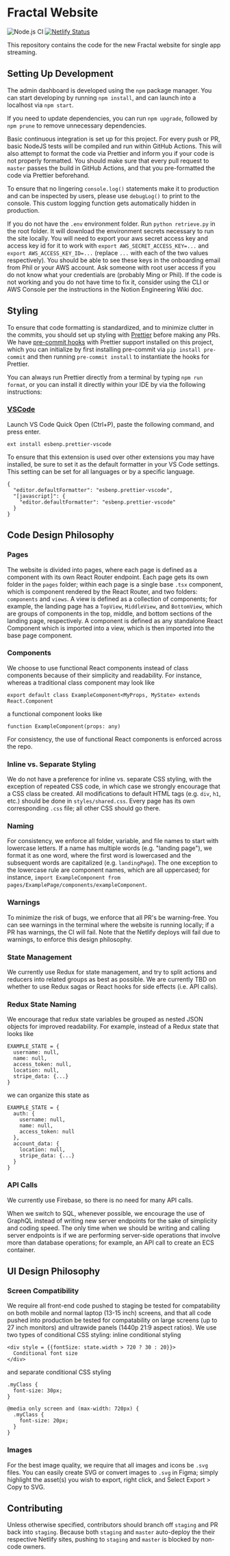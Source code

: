 # Fractal Website

![Node.js CI](https://github.com/fractalcomputers/website/workflows/Node.js%20CI/badge.svg)
[![Netlify Status](https://api.netlify.com/api/v1/badges/6bf95ae3-d9ee-4e92-99e2-fc67c52f540f/deploy-status)](https://app.netlify.com/sites/tryfractal/deploys)

This repository contains the code for the new Fractal website for single app streaming.

## Setting Up Development

The admin dashboard is developed using the `npm` package manager. You can start developing by running `npm install`, and can launch into a localhost via `npm start`.

If you need to update dependencies, you can run `npm upgrade`, followed by `npm prune` to remove unnecessary dependencies.

Basic continuous integration is set up for this project. For every push or PR, basic NodeJS tests will be compiled and run within GitHub Actions. This will also attempt to format the code via Prettier and inform you if your code is not properly formatted. You should make sure that every pull request to `master` passes the build in GitHub Actions, and that you pre-formatted the code via Prettier beforehand.

To ensure that no lingering `console.log()` statements make it to production and can be inspected by users, please use `debugLog()` to print to the console. This custom logging function gets automatically hidden in production.

If you do not have the `.env` environment folder. Run `python retrieve.py` in the root folder. It will download the environment secrets necessary to run the site locally. You will need to export your aws secret access key and access key id for it to work with `export AWS_SECRET_ACCESS_KEY=...` and `export AWS_ACCESS_KEY_ID=...` (replace `...` with each of the two values respectively). You should be able to see these keys in the onboarding email from Phil or your AWS account. Ask someone with root user access if you do not know what your credentials are (probably Ming or Phil). If the code is not working and you do not have time to fix it, consider using the CLI or AWS Console per the instructions in the Notion Engineering Wiki doc.

## Styling

To ensure that code formatting is standardized, and to minimize clutter in the commits, you should set up styling with [Prettier](https://prettier.io/) before making any PRs. We have [pre-commit hooks](https://pre-commit.com/) with Prettier support installed on this project, which you can initialize by first installing pre-commit via `pip install pre-commit` and then running `pre-commit install` to instantiate the hooks for Prettier.

You can always run Prettier directly from a terminal by typing `npm run format`, or you can install it directly within your IDE by via the following instructions:

### [VSCode](https://marketplace.visualstudio.com/items?itemName=esbenp.prettier-vscode)

Launch VS Code Quick Open (Ctrl+P), paste the following command, and press enter.

```
ext install esbenp.prettier-vscode
```

To ensure that this extension is used over other extensions you may have installed, be sure to set it as the default formatter in your VS Code settings. This setting can be set for all languages or by a specific language.

```
{
  "editor.defaultFormatter": "esbenp.prettier-vscode",
  "[javascript]": {
    "editor.defaultFormatter": "esbenp.prettier-vscode"
  }
}
```

## Code Design Philosophy

### Pages

The website is divided into pages, where each page is defined as a component with its own React Router endpoint. Each page gets its own folder in the `pages` folder; within each page is a single base `.tsx` component, which is component rendered by the React Router, and two folders: `components` and `views`. A view is defined as a collection of components; for example, the landing page has a `TopView`, `MiddleView`, and `BottomView`, which are groups of components in the top, middle, and bottom sections of the landing page, respectively. A component is defined as any standalone React Component which is imported into a view, which is then imported into the base page component.

### Components

We choose to use functional React components instead of class components because of their simplicity and readability. For instance, whereas a traditional class component may look like 

```
export default class ExampleComponent<MyProps, MyState> extends React.Component
```

a functional component looks like

```
function ExampleComponent(props: any) 
```

For consistency, the use of functional React components is enforced across the repo.

### Inline vs. Separate Styling

We do not have a preference for inline vs. separate CSS styling, with the exception of repeated CSS code, in which case we strongly encourage that a CSS class be created. All modifications to default HTML tags (e.g. `div`, `h1`, etc.) should be done in `styles/shared.css`. Every page has its own corresponding `.css` file; all other CSS should go there.

### Naming

For consistency, we enforce all folder, variable, and file names to start with lowercase letters. If a name has multiple words (e.g. "landing page"), we format it as one word, where the first word is lowercased and the subsequent words are capitalized (e.g. `landingPage`). The one exception to the lowercase rule are component names, which are all uppercased; for instance, `import ExampleComponent from pages/ExamplePage/components/exampleComponent`.

### Warnings

To minimize the risk of bugs, we enforce that all PR's be warning-free. You can see warnings in the terminal where the website is running locally; if a PR has warnings, the CI will fail. Note that the Netlify deploys will fail due to warnings, to enforce this design philosophy.

### State Management

We currently use Redux for state management, and try to split actions and reducers into related groups as best as possible. We are currently TBD on whether to use Redux sagas or React hooks for side effects (i.e. API calls).

### Redux State Naming

We encourage that redux state variables be grouped as nested JSON objects for improved readability. For example, instead of a Redux state that looks like 

```
EXAMPLE_STATE = {
  username: null,
  name: null,
  access_token: null,
  location: null,
  stripe_data: {...}
}
```

we can organize this state as

```
EXAMPLE_STATE = {
  auth: {
    username: null,
    name: null,
    access_token: null
  },
  account_data: {
    location: null,
    stripe_data: {...}
  }
}
```

### API Calls

We currently use Firebase, so there is no need for many API calls.

When we switch to SQL, whenever possible, we encourage the use of GraphQL instead of writing new server endpoints for the sake of simplicity and coding speed. The only time when we should be writing and calling server endpoints is if we are performing server-side operations that involve more than database operations; for example, an API call to create an ECS container.

## UI Design Philosophy

### Screen Compatibility

We require all front-end code pushed to staging be tested for compatability on both mobile and normal laptop (13-15 inch) screens, and that all code pushed into production be tested for compatability on large screens (up to 27 inch monitors) and ultrawide panels (1440p 21:9 aspect ratios). We use two types of conditional CSS styling: inline conditional styling

```
<div style = {{fontSize: state.width > 720 ? 30 : 20}}>
  Conditional font size
</div>
```

and separate conditional CSS styling

```
.myClass {
  font-size: 30px;
}

@media only screen and (max-width: 720px) {
  .myClass {
    font-size: 20px;
  }
}
```

### Images

For the best image quality, we require that all images and icons be `.svg` files. You can easily create SVG or convert images to `.svg` in Figma; simply highlight the asset(s) you wish to export, right click, and Select Export > Copy to SVG.

## Contributing

Unless otherwise specified, contributors should branch off `staging` and PR back into `staging`. Because both `staging` and `master` auto-deploy the their respective Netlify sites, pushing to `staging` and `master` is blocked by non-code owners.
